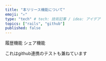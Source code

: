 ```yaml
---
title: "本リリース機能について"
emoji: "✍️"
type: "tech" # tech: 技術記事 / idea: アイデア
topics: ["rails", "github"]
published: false
---
```

履歴機能
シェア機能

これはgithub連携のテストも兼ねています
